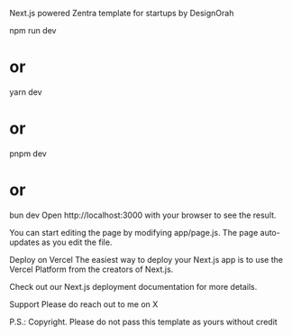 Next.js powered Zentra template for startups by DesignOrah

npm run dev
# or
yarn dev
# or
pnpm dev
# or
bun dev
Open http://localhost:3000 with your browser to see the result.

You can start editing the page by modifying app/page.js. The page auto-updates as you edit the file.

Deploy on Vercel
The easiest way to deploy your Next.js app is to use the Vercel Platform from the creators of Next.js.

Check out our Next.js deployment documentation for more details.

Support
Please do reach out to me on X

P.S.: Copyright. Please do not pass this template as yours without credit

